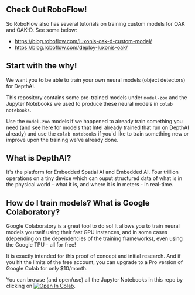 ## Check Out RoboFlow!

So RoboFlow also has several tutorials on training custom models for OAK and OAK-D.  See some below:

 - https://blog.roboflow.com/luxonis-oak-d-custom-model/
 - https://blog.roboflow.com/deploy-luxonis-oak/

## Start with the why!

We want you to be able to train your own neural models (object detectors) for DepthAI.  

This repository contains some pre-trained models under `model-zoo` and the Jupyter Notebooks we used to produce these neural models in `colab notebooks`.

Use the `model-zoo` models if we happened to already train something you need (and see [here](https://github.com/luxonis/depthai/tree/master/resources/nn) for models that Intel already trained that run on DepthAI already) and use the `colab notebooks` if you'd like to train something new or improve upon the training we've already done.

## What is DepthAI?

It's the platform for Embedded Spatial AI and Embedded AI.  Four trillion operations on a tiny device which can ouput structured data of what is in the physical world - what it is, and where it is in meters - in real-time.

## How do I train models?  What is Google Colaboratory?

Google Colaboratory is a great tool to do so!  It allows you to train neural models yourself using their fast GPU instances, and in some cases (depending on the dependencies of the training frameworks), even using the Google TPU - all for free!

It is exactly intended for this proof of concept and initial research.  And if you hit the limits of the free account, you can upgrade to a Pro version of Google Colab for only $10/month.

You can browse (and open/use) all the Jupyter Notebooks in this repo by clicking on [![Open In Colab](https://colab.research.google.com/assets/colab-badge.svg)](https://colab.research.google.com/github/luxonis/depthai-ml-training).  




